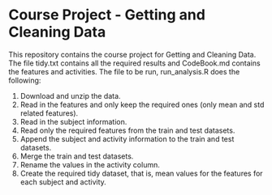 # Course Project - Getting and Cleaning Data

This repository contains the course project for Getting and Cleaning Data. The file tidy.txt contains all the required results and CodeBook.md contains the features and activities. The file to be run, run_analysis.R does the following:

1) Download and unzip the data.
2) Read in the features and only keep the required ones (only mean and std related features).
3) Read in the subject information.
4) Read only the required features from the train and test datasets.
5) Append the subject and activity information to the train and test datasets.
6) Merge the train and test datasets.
7) Rename the values in the activity column.
8) Create the required tidy dataset, that is, mean values for the features for each subject and activity.
